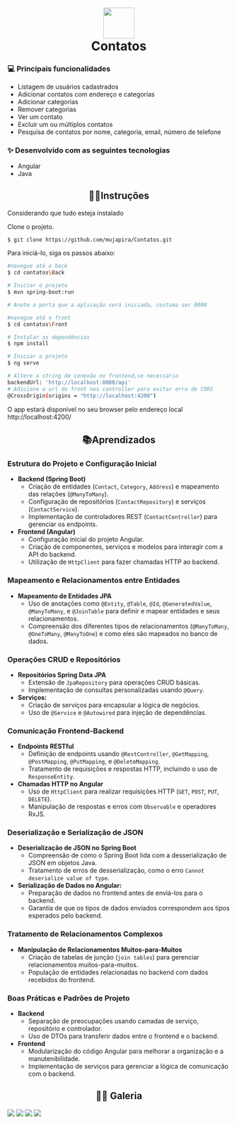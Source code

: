 <h1 align="center">
<img src="https://github.com/mujapira/Contatos/assets/89225210/f85382f1-1e8d-490f-8630-1ec849f69334" width="70px"/>

<br/>
Contatos
<br/>
</h1>
<h3> 💻 Principais funcionalidades </h3>

- Listagem de usuários cadastrados
- Adicionar contatos com endereço e categorias
- Adicionar categorias
- Remover categorias
- Ver um contato
- Excluir um ou múltiplos contatos
- Pesquisa de contatos por nome, categoria, email, número de telefone

<h3> ✨ Desenvolvido com as seguintes tecnologias</h3>

- Angular
- Java

<h2 align="center">🏃‍♂️Instruções</h1>

Considerando que tudo esteja instalado

Clone o projeto.

```bash
$ git clone https://github.com/mujapira/Contatos.git
```

Para iniciá-lo, siga os passos abaixo:

```bash
#navegue até o back
$ cd contatos\Back

# Iniciar o projeto
$ mvn spring-boot:run

# Anote a porta que a aplicação será iniciada, costuma ser 8080
```

```bash
#navegue até o front
$ cd contatos\Front

# Instalar as dependências
$ npm install

# Iniciar o projeto
$ ng serve

# Altere a string de conexão no frontend,se necessário
backendUrl: 'http://localhost:8080/api'
# Adicione a url do front nos controller para evitar erro de CORS
@CrossOrigin(origins = "http://localhost:4200")
```

O app estará disponível no seu browser pelo endereço local http://localhost:4200/

<h2 align="center">📚Aprendizados</h1>

### **Estrutura do Projeto e Configuração Inicial**

- **Backend (Spring Boot)**
    - Criação de entidades (`Contact`, `Category`, `Address`) e mapeamento das relações (`@ManyToMany`).
    - Configuração de repositórios (`ContactRepository`) e serviços (`ContactService`).
    - Implementação de controladores REST (`ContactController`) para gerenciar os endpoints.
- **Frontend (Angular)**
    - Configuração inicial do projeto Angular.
    - Criação de componentes, serviços e modelos para interagir com a API do backend.
    - Utilização de `HttpClient` para fazer chamadas HTTP ao backend.

### **Mapeamento e Relacionamentos entre Entidades**

- **Mapeamento de Entidades JPA**
    - Uso de anotações como `@Entity`, `@Table`, `@Id`, `@GeneratedValue`, `@ManyToMany`, e `@JoinTable` para definir e mapear entidades e seus relacionamentos.
    - Compreensão dos diferentes tipos de relacionamentos (`@ManyToMany`, `@OneToMany`, `@ManyToOne`) e como eles são mapeados no banco de dados.

### **Operações CRUD e Repositórios**

- **Repositórios Spring Data JPA**
    - Extensão de `JpaRepository` para operações CRUD básicas.
    - Implementação de consultas personalizadas usando `@Query`.
- **Serviços:**
    - Criação de serviços para encapsular a lógica de negócios.
    - Uso de `@Service` e `@Autowired` para injeção de dependências.

### **Comunicação Frontend-Backend**

- **Endpoints RESTful**
    - Definição de endpoints usando `@RestController`, `@GetMapping`, `@PostMapping`, `@PutMapping`, e `@DeleteMapping`.
    - Tratamento de requisições e respostas HTTP, incluindo o uso de `ResponseEntity`.
- **Chamadas HTTP no Angular**
    - Uso de `HttpClient` para realizar requisições HTTP (`GET`, `POST`, `PUT`, `DELETE`).
    - Manipulação de respostas e erros com `Observable` e operadores RxJS.

### **Deserialização e Serialização de JSON**

- **Deserialização de JSON no Spring Boot**
    - Compreensão de como o Spring Boot lida com a desserialização de JSON em objetos Java.
    - Tratamento de erros de desserialização, como o erro `Cannot deserialize value of type`.
- **Serialização de Dados no Angular:**
    - Preparação de dados no frontend antes de enviá-los para o backend.
    - Garantia de que os tipos de dados enviados correspondem aos tipos esperados pelo backend.

### **Tratamento de Relacionamentos Complexos**

- **Manipulação de Relacionamentos Muitos-para-Muitos**
    - Criação de tabelas de junção (`join tables`) para gerenciar relacionamentos muitos-para-muitos.
    - População de entidades relacionadas no backend com dados recebidos do frontend.

### **Boas Práticas e Padrões de Projeto**

- **Backend**
    - Separação de preocupações usando camadas de serviço, repositório e controlador.
    - Uso de DTOs para transferir dados entre o frontend e o backend.
- **Frontend**
    - Modularização do código Angular para melhorar a organização e a manutenibilidade.
    - Implementação de serviços para gerenciar a lógica de comunicação com o backend.


<h2 align="center">🐱‍🏍 Galeria</h1>
<img src="https://github.com/mujapira/Contatos/assets/89225210/fb4a8c7c-b186-4ff3-8df6-e7b2047422b9" height="" />
<img src="https://github.com/mujapira/Contatos/assets/89225210/3f3f33a0-408a-45d8-a0a5-85cfbf1a28a3" height=""/>
<img src="https://github.com/mujapira/Contatos/assets/89225210/e7fc1e93-ab72-4d61-9176-3a9f73b2e714" height=""/>
<img src="https://github.com/mujapira/Contatos/assets/89225210/49a8ea30-8e90-495a-8815-492045e94bbd" height=""/>

